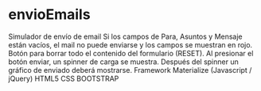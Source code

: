 # envioEmails
Simulador de envío de email Si los campos de Para, Asuntos y Mensaje están vacíos, el mail no puede enviarse y los campos se muestran en rojo.  Botón para borrar todo el contenido del formulario (RESET).  Al presionar el botón enviar, un spinner de carga se muestra.  Después del spinner un gráfico de enviado deberá mostrarse.  Framework Materialize (Javascript / jQuery) HTML5 CSS BOOTSTRAP 
